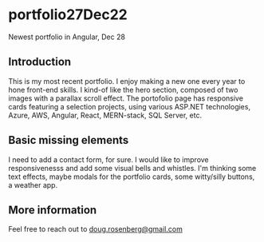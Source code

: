# portfolio27Dec22
Newest portfolio in Angular, Dec 28

## Introduction
This is my most recent portfolio. I enjoy making a new one every year to hone front-end skills. I kind-of like the hero section, composed of two images with a parallax scroll effect.
The portofolio page has responsive cards featuring a selection projects, using various ASP.NET technologies, Azure, AWS, Angular, React, MERN-stack, SQL Server, etc.

## Basic missing elements
I need to add a contact form, for sure. I would like to improve responsivenesss and add some visual bells and whistles. I'm thinking some text effects, maybe modals for the portfolio cards,
some witty/silly buttons, a weather app.

## More information
Feel free to reach out to doug.rosenberg@gmail.com
